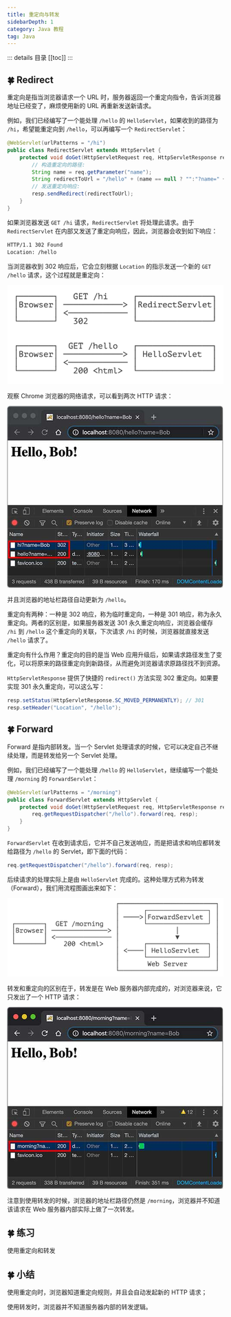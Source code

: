 ```yaml
---
title: 重定向与转发
sidebarDepth: 1
category: Java 教程
tag: Java
---
```


::: details 目录
[[toc]]
:::


## 🍀 Redirect

重定向是指当浏览器请求一个 URL 时，服务器返回一个重定向指令，告诉浏览器地址已经变了，麻烦使用新的 URL 再重新发送新请求。

例如，我们已经编写了一个能处理 `/hello` 的 `HelloServlet`，如果收到的路径为 `/hi`，希望能重定向到 `/hello`，可以再编写一个 `RedirectServlet`：

```java
@WebServlet(urlPatterns = "/hi")
public class RedirectServlet extends HttpServlet {
    protected void doGet(HttpServletRequest req, HttpServletResponse resp) throws ServletException, IOException {
        // 构造重定向的路径:
        String name = req.getParameter("name");
        String redirectToUrl = "/hello" + (name == null ? "":"?name=" + name);
        // 发送重定向响应:
        resp.sendRedirect(redirectToUrl);
    }
}
```

如果浏览器发送 `GET /hi` 请求，`RedirectServlet` 将处理此请求。由于 `RedirectServlet` 在内部又发送了重定向响应，因此，浏览器会收到如下响应：

```sh
HTTP/1.1 302 Found
Location: /hello
```

当浏览器收到 302 响应后，它会立刻根据 `Location` 的指示发送一个新的 `GET /hello` 请求，这个过程就是重定向：

![image-20231220171452717](./assets/image-20231220171452717.png)

观察 Chrome 浏览器的网络请求，可以看到两次 HTTP 请求：

![redirect](./assets/l-20231220171306566.jpeg)

并且浏览器的地址栏路径自动更新为 `/hello`。

重定向有两种：一种是 302 响应，称为临时重定向，一种是 301 响应，称为永久重定向。两者的区别是，如果服务器发送 301 永久重定向响应，浏览器会缓存 `/hi` 到 `/hello` 这个重定向的关联，下次请求 `/hi` 的时候，浏览器就直接发送 `/hello` 请求了。

重定向有什么作用？重定向的目的是当 Web 应用升级后，如果请求路径发生了变化，可以将原来的路径重定向到新路径，从而避免浏览器请求原路径找不到资源。

`HttpServletResponse` 提供了快捷的 `redirect()` 方法实现 302 重定向。如果要实现 301 永久重定向，可以这么写：

```java
resp.setStatus(HttpServletResponse.SC_MOVED_PERMANENTLY); // 301
resp.setHeader("Location", "/hello");
```

## 🍀 Forward

Forward 是指内部转发。当一个 Servlet 处理请求的时候，它可以决定自己不继续处理，而是转发给另一个 Servlet 处理。

例如，我们已经编写了一个能处理 `/hello` 的 `HelloServlet`，继续编写一个能处理 `/morning` 的 `ForwardServlet`：

```java
@WebServlet(urlPatterns = "/morning")
public class ForwardServlet extends HttpServlet {
    protected void doGet(HttpServletRequest req, HttpServletResponse resp) throws ServletException, IOException {
        req.getRequestDispatcher("/hello").forward(req, resp);
    }
}
```

`ForwardServlet` 在收到请求后，它并不自己发送响应，而是把请求和响应都转发给路径为 `/hello` 的 Servlet，即下面的代码：

```java
req.getRequestDispatcher("/hello").forward(req, resp);
```

后续请求的处理实际上是由 `HelloServlet` 完成的。这种处理方式称为转发（Forward），我们用流程图画出来如下：

![image-20231220171529128](./assets/image-20231220171529128.png)

转发和重定向的区别在于，转发是在 Web 服务器内部完成的，对浏览器来说，它只发出了一个 HTTP 请求：

![forward](./assets/l-20231220171306527.jpeg)

注意到使用转发的时候，浏览器的地址栏路径仍然是 `/morning`，浏览器并不知道该请求在 Web 服务器内部实际上做了一次转发。

## 🍀 练习

使用重定向和转发

## 🍀 小结

使用重定向时，浏览器知道重定向规则，并且会自动发起新的 HTTP 请求；

使用转发时，浏览器并不知道服务器内部的转发逻辑。



